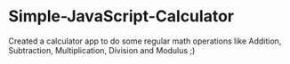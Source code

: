# Simple-JavaScript-Calculator
Created a calculator app to do some regular math operations like Addition, Subtraction, Multiplication, Division and Modulus ;)
